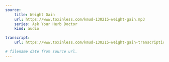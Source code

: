 ```yaml
---
source:
    title: Weight Gain
    url: https://www.toxinless.com/kmud-130215-weight-gain.mp3
    series: Ask Your Herb Doctor
    kind: audio

transcript: 
    url: https://www.toxinless.com/kmud-130215-weight-gain-transcription.doc

# filename date from source url.
---
```

